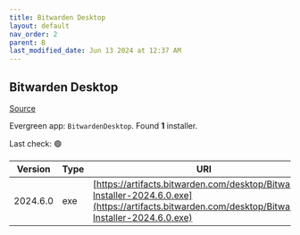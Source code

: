 ```yaml
---
title: Bitwarden Desktop
layout: default
nav_order: 2
parent: B
last_modified_date: Jun 13 2024 at 12:37 AM
---
```


## Bitwarden Desktop

[Source](https://bitwarden.com/)

Evergreen app: `BitwardenDesktop`. Found **1** installer.

Last check: 🟢

| Version  | Type | URI                                                                                                                                                  |
| -------- | ---- | ---------------------------------------------------------------------------------------------------------------------------------------------------- |
| 2024.6.0 | exe  | [https://artifacts.bitwarden.com/desktop/Bitwarden-Installer-2024.6.0.exe](https://artifacts.bitwarden.com/desktop/Bitwarden-Installer-2024.6.0.exe) |
